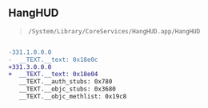 ## HangHUD

> `/System/Library/CoreServices/HangHUD.app/HangHUD`

```diff

-331.1.0.0.0
-  __TEXT.__text: 0x18e0c
+331.3.0.0.0
+  __TEXT.__text: 0x18e04
   __TEXT.__auth_stubs: 0x780
   __TEXT.__objc_stubs: 0x3680
   __TEXT.__objc_methlist: 0x19c8

```
